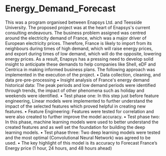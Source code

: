 # Energy_Demand_Forecast
This was a program organised between Enapsys Ltd. and Teesside University. The proposed project was at the heart of Enapsys's current consulting endeavours.
The business problem assigned was centred around the electricity demand of France, which was a major driver of European electricity prices. Therefore, France is likely to import from its neighbours during times of high demand, which will raise energy prices, and export during times of low demand, which will do the opposite, lowering energy prices. As a result, Enapsys has a pressing need to develop solid insight to anticipate these demands to help companies like Shell, eDF and Centrica in making informed business plans.
The following approach was implemented in the execution of the project.
•	Data collection, cleaning, and data pre-pre-processing
•	Insight analysis of France's energy demand historical data: The peak periods and low demand periods were identified through trends, the impact of other phenomena such as holiday and weekends were identified.
•	Test phase one: In this step just before feature engineering, Linear models were implemented to further understand the impact of the selected features which proved helpful in creating new features.
•	Feature Engineering: Features were tested for correlation and were also created to further improve the model accuracy.
•	Test phase two: In this phase, machine learning models were used to better understand the created features and as well set the foundation for building the deep learning models.
•	Test phase three: Two deep learning models were tested and the most optimal (Convolutional Neural Network) was agreed to be used.
•	The key highlight of this model is its accuracy to Forecast France’s Energy price (1 hour, 24 hours, and 48 hours ahead)

